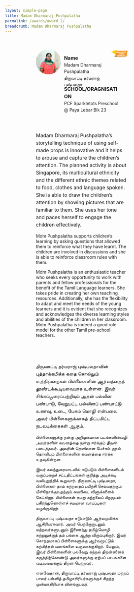 ```yaml
---
layout: simple-page
title: Madam Dharmaraj Pushpalatha
permalink: /awards/award_2/
breadcrumb: Madam Dharmaraj Pushpalatha
---
```


<style>
    .wrapper {
        display: grid;
        margin-top: 50px;
        margin-left: 100px;
        margin-right: 100px;
        grid-template-columns: 10% 10% 10% 10% 10% 10% 10% 10% 10% 10%;
        grid-template-rows: 100px 100px auto ;
    }

   .item1 {
        grid-column-start: 1;
        grid-column-end: 4;
        grid-row-start: 1;
        grid-row-end: 3;
        /* text-align: center; */
        margin-right: 10px;
    }

   .item2 {
        grid-column-start: 4;
        grid-column-end: 9;
        grid-row-start: 1;
        grid-row-end: 2;
        /* text-align: center; */
    }

   .item3 {
        grid-column-start: 4;
        grid-column-end: 10;
        grid-row-start: 2;
        grid-row-end: 3;
        /* text-align: center; */
    }

   .item4 {
        grid-column-start: 9;
        grid-column-end: 11;
        grid-row-start: 1;
        grid-row-end: 2;
        /* text-align: center; */
    }

   .item5 {
        grid-column-start: 1;
        grid-column-end: 11;
        grid-row-start: 3;
        grid-row-end: 4;
        margin-top: 50px;
        /* text-align: center; */
    }

   .item6 {
        grid-column-start: 1;
        grid-column-end: 11;
        grid-row-start: 4;
        grid-row-end: 5;
        margin-top: 50px;
        /* text-align: center; */
    }
</style>

<div class="wrapper">
        <div class="item1">
            <img style="border-radius: 50%; width: 100%;" src="/images/Madam Dharmaraj Pushpalatha_square.jpg">
        </div>

   <div class="item2">
                <p style="font-weight: bold;margin-bottom: 0px;font-size: 16px;line-height: 1.5;">Name</p>
                <p style="margin-top: 0px;font-size: 14px;line-height: 1.5;">
                  Madam Dharmaraj Pushpalatha<br>
                திருவாட்டி தர்மராஜ் புஷ்பலதா</p>
        </div>

   <div class="item3">
                <p style="font-weight: bold;margin-bottom: 0px;font-size: 16px;line-height: 1.5;">SCHOOL/ORAGNISATION</p>
                <p style="margin-top: 0px;font-size: 14px;line-height: 1.5;">
                  PCF Sparkletots Preschool @ Paya Lebar Blk 23
  </p>
        </div>

   <div class="item4">
                <img style="border-radius: 50%; width: 200px;" src="/images/Outstanding.PNG">
   </div>

   <div class="item5">
            <p style="margin-right: 10px;font-size: 16px;line-height: 1.5;">
              Madam Dharmaraj Pushpalatha’s storytelling technique of using self-made props is innovative and it helps to arouse and capture the children’s attention. The planned activity is about Singapore, its multicultural ethnicity and the different ethnic themes related to food, clothes and language spoken. She is able to draw the children’s attention by showing pictures that are familiar to them. She uses her tone and paces herself to engage the children effectively.

Mdm Pushpalatha supports children’s learning by asking questions that allowed them to reinforce what they have learnt. The children are involved in discussions and she is able to reinforce classroom rules with them. 

Mdm Pushpalatha is an enthusiastic teacher who seeks every opportunity to work with parents and fellow professionals for the benefit of the Tamil Language learners. She takes pride in creating her own teaching resources. Additionally, she has the flexibility to adapt and meet the needs of the young learners and it is evident that she recognizes and acknowledges the diverse learning styles and abilities of the children in her classroom. Mdm Pushpalatha is indeed a good role model for the other Tamil pre-school teachers. 
                </p>
        </div>

   <div class="item6">
                <p style="margin-right: 10px;font-size: 16px;line-height: 1.5;">
                  திருவாட்டி தர்மராஜ் புஷ்பலதாவின் புத்தாக்கமிக்க கதை சொல்லும் உத்திமுறைகள் பிள்ளைகளின் ஆர்வத்தைத் தூண்டக்கூடியவையாக உள்ளன.  இவர் சிங்கப்பூரைப்பற்றியும் அதன் பல்லின பண்பாடு, வேறுபட்ட பல்லினப் பண்பாட்டு உணவு, உடை, பேசும் மொழி என்பவை அவர் பிள்ளைகளுக்காகத் திட்டமிட்ட நடவடிக்கைகள் ஆகும். 

பிள்ளைகளுக்கு நன்கு அறிமுகமான படங்களின்வழி அவர்களின் கவனத்தை நன்கு ஈர்க்கும் திறன் படைத்தவர். அவரின் தெளிவான பேச்சும் குரல் தொனியும் பிள்ளைகளின் கவனத்தை ஈர்க்க உதவுகின்றன.  

இவர் கலந்துரையாடலில் ஈடுபடும் பிள்ளைகளிடம் வகுப்பறைச் சட்டதிட்டங்கள் குறித்து  அடிக்கடி வலியுறுத்திக் கூறுவார். திருவாட்டி புஷ்பலதா, பிள்ளைகள் தாம் கற்றதைப் பயிற்சி செய்வதற்கும் மீள்நோக்குவதற்கும் சுயவிடை வினாக்களைக் கேட்கிறார். பிள்ளைகள் தமது கற்றலைப் பிறருடன் பகிர்ந்துகொள்ளச் சமமான வாய்ப்புகள் வழங்குகிறார். 

திருவாட்டி புஷ்பலதா ஈடுபாடும் ஆர்வமுமிக்க ஆசிரியராவார். அவர் பெற்றோருடனும் மற்றவர்களுடனும் இணைந்து தமிழ்மொழி கற்றுலுக்குத் தம் பங்கை ஆற்ற விரும்புகிறார். இவர் சொந்தமாகப் பிள்ளைகளுக்கு ஆர்வமூட்டும் கற்பித்தல் வளங்களை உருவாக்குகிறார். மேலும், இவர் பிள்ளைகளின் பல்வேறு கற்றல் திறன்களைக் கருத்திற்கொண்டு அவர்களுக்கு ஏற்பப் பாடங்களை வடிவமைக்கும் திறன் பெற்றவர்.

எனவேதான், திருவாட்டி தர்மராஜ் புஷ்பலதா மற்றப் பாலர் பள்ளித் தமிழாசிரியர்களுக்குச் சிறந்த முன்மாதிரியாக விளங்குபவர். 
                    </p>
        </div>
</div>
